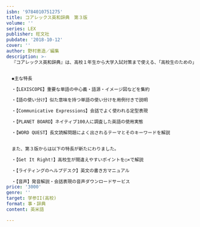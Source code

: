 ```yaml
---
isbn: '9784010751275'
title: コアレックス英和辞典　第３版
volume: ''
series: LEX
publisher: 旺文社
pubdate: '2018-10-12'
cover: ''
author: 野村恵造／編集
description: >-
  『コアレックス英和辞典』は、高校１年生から大学入試対策まで使える、「高校生のための」中級英和辞典です。上級辞典並みに詳しい文法・語法解説や次にご紹介する特長など、本物の英語力が身につく情報が満載です。「読む」「書く」「聞く」「話す」の４技能のスキルアップにも役立ちます。


  ◆主な特長

  ・【LEXISCOPE】重要な単語の中心義・語源・イメージ図などを集約

  ・【語の使い分け】似た意味を持つ単語の使い分けを用例付きで説明

  ・【Communicative Expressions】会話でよく使われる定型表現

  ・【PLANET BOARD】ネイティブ100人に調査した英語の使用実態

  ・【WORD QUEST】長文読解問題によく出されるテーマとそのキーワードを解説


  また、第３版からは以下の特長が新たにわりました。

  ・【Get It Right!】高校生が間違えやすいポイントを○×で解説

  ・【ライティングのヘルプデスク】英文の書き方マニュアル

  ・【音声】発音解説・会話表現の音声ダウンロードサービス
price: '3000'
genre: ''
target: 学参II(高校)
format: 事・辞典
content: 英米語

---
```

